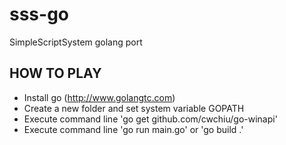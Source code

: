 # sss-go
SimpleScriptSystem golang port

## HOW TO PLAY    
* Install go (http://www.golangtc.com)  
* Create a new folder and set system variable GOPATH  
* Execute command line 'go get github.com/cwchiu/go-winapi'  
* Execute command line 'go run main.go' or 'go build .'  
